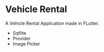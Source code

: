 # Vehicle Rental

A Vehicle Rental Application made in FLutter.

- Sqflite
- Provider
- Image Picker
